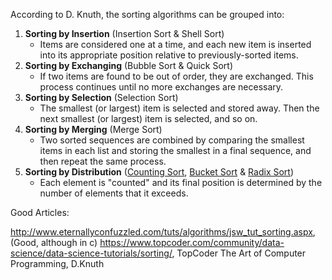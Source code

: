 According to D. Knuth, the sorting algorithms can be grouped into:

1) **Sorting by Insertion** (Insertion Sort & Shell Sort)
   - Items are considered one at a time, and each new item is inserted into its appropriate position relative to previously-sorted items.
2) **Sorting by Exchanging** (Bubble Sort & Quick Sort)
   - If two items are found to be out of order, they are exchanged. This process continues until no more exchanges are necessary.
3) **Sorting by Selection** (Selection Sort)
   - The smallest (or largest) item is selected and stored away. Then the next smallest (or largest) item is selected, and so on.
4) **Sorting by Merging** (Merge Sort)
   - Two sorted sequences are combined by comparing the smallest items in each list and storing the smallest in a final sequence, and then repeat the same process.
5) **Sorting by Distribution** ([Counting Sort](src/algorithms/sorting/countingsort/README.md), [Bucket Sort](src/algorithms/sorting/bucketsort/README.md) & [Radix Sort](src/algorithms/sorting/radixsort/README.md))
   - Each element is "counted" and its final position is determined by the number of elements that it exceeds.

Good Articles:

http://www.eternallyconfuzzled.com/tuts/algorithms/jsw_tut_sorting.aspx, (Good, although in c)
https://www.topcoder.com/community/data-science/data-science-tutorials/sorting/, TopCoder
The Art of Computer Programming, D.Knuth
